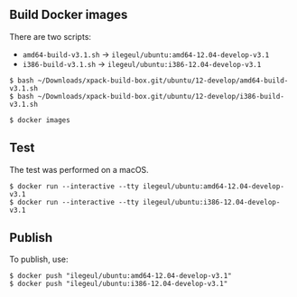 
## Build Docker images

There are two scripts:

- `amd64-build-v3.1.sh` -> `ilegeul/ubuntu:amd64-12.04-develop-v3.1`
- `i386-build-v3.1.sh` -> `ilegeul/ubuntu:i386-12.04-develop-v3.1`

```console
$ bash ~/Downloads/xpack-build-box.git/ubuntu/12-develop/amd64-build-v3.1.sh
$ bash ~/Downloads/xpack-build-box.git/ubuntu/12-develop/i386-build-v3.1.sh

$ docker images
```

## Test

The test was performed on a macOS.

```console
$ docker run --interactive --tty ilegeul/ubuntu:amd64-12.04-develop-v3.1
$ docker run --interactive --tty ilegeul/ubuntu:i386-12.04-develop-v3.1
```

## Publish

To publish, use:

```console
$ docker push "ilegeul/ubuntu:amd64-12.04-develop-v3.1"
$ docker push "ilegeul/ubuntu:i386-12.04-develop-v3.1"
```
